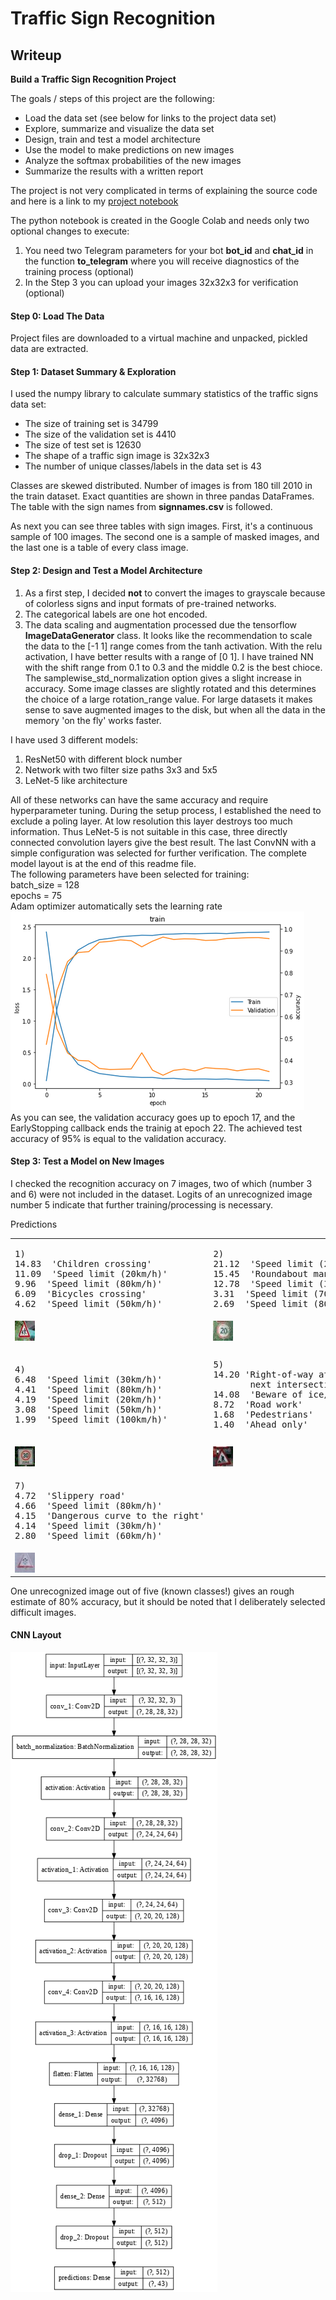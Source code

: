 
# **Traffic Sign Recognition** 

## Writeup

**Build a Traffic Sign Recognition Project**

The goals / steps of this project are the following:
* Load the data set (see below for links to the project data set)
* Explore, summarize and visualize the data set
* Design, train and test a model architecture
* Use the model to make predictions on new images
* Analyze the softmax probabilities of the new images
* Summarize the results with a written report

The project is not very complicated in terms of explaining the source code
and here is a link to my [project notebook](https://github.com/lexandree/udacity-autonomous-car/blob/master/project3/Traffic_Sign_Classifier.ipynb)

The python notebook is created in the Google Colab and needs only two optional changes to execute:
 1. You need two Telegram parameters for your bot **bot_id** and **chat_id** in the function **to_telegram** where you will receive diagnostics of the training process (optional)
 2. In the Step 3 you can upload your images 32x32x3 for verification (optional)


#### Step 0: Load The Data
Project files are downloaded to a virtual machine and unpacked, pickled data are extracted.

#### Step 1: Dataset Summary & Exploration
I used the numpy library to calculate summary statistics of the traffic
signs data set:

* The size of training set is 34799
* The size of the validation set is 4410
* The size of test set is 12630
* The shape of a traffic sign image is 32x32x3
* The number of unique classes/labels in the data set is 43

Classes are skewed distributed. Number of images is from 180 till 2010 in the train dataset. Exact quantities are shown in three pandas DataFrames. The table with the sign names from **signnames.csv** is followed.

As next you can see three tables with sign images. First, it's a continuous sample of 100 images. The second one is a sample of masked images, and the last one is a table of every class image.

#### Step 2: Design and Test a Model Architecture

 1. As a first step, I decided **not** to convert the images to grayscale because of colorless signs and input formats of pre-trained networks.
 2. The categorical labels are one hot encoded.
 3. The data scaling and augmentation processed due the tensorflow **ImageDataGenerator** class. It looks like the recommendation to scale the data to the [-1 1] range comes from the tanh activation. With the relu activation, I have better results with a range of [0 1]. I have trained NN with the shift range from 0.1 to 0.3 and the middle 0.2 is the best chioce. The samplewise_std_normalization option gives a slight increase in accuracy. Some image classes are slightly rotated and this determines the choice of a large rotation_range value. For large datasets it makes sense to save augmented images to the disk, but when all the data in the memory 'on the fly' works faster.
 
I have used 3 different models:
 1. ResNet50 with different block number
 2. Network with two filter size paths 3x3 and 5x5
 3. LeNet-5 like architecture

All of these networks can have the same accuracy and require hyperparameter tuning. During the setup process, I established the need to exclude a poling layer. At low resolution this layer destroys too much information. Thus LeNet-5 is not suitable in this case, three directly connected convolution layers give the best result. The last ConvNN with a simple configuration was selected for further verification. The complete model layout is at the end of this readme file.  
The following parameters have been selected for training:  
batch_size = 128  
epochs = 75  
Adam optimizer automatically sets the learning rate  
![](train1.png)  
As you can see, the validation accuracy goes up to epoch 17, and the EarlyStopping callback ends the trainig at epoch 22. The achieved test accuracy of 95% is equal to the validation accuracy.  

#### Step 3: Test a Model on New Images

I checked the recognition accuracy on 7 images, two of which (number 3 and 6) were not included in the dataset. Logits of an unrecognized image number 5 indicate that further training/processing is necessary.

Predictions  
<table>
<tr>
<td><pre>
1)
14.83  'Children crossing'
11.09  'Speed limit (20km/h)'
9.96  'Speed limit (80km/h)'
6.09  'Bicycles crossing'
4.62  'Speed limit (50km/h)'
</pre></td>
<td><pre>
2)
21.12  'Speed limit (20km/h)'
15.45  'Roundabout mandatory'
12.78  'Speed limit (30km/h)'
3.31  'Speed limit (70km/h)'
2.69  'Speed limit (80km/h)'
</pre></td>
<td><pre>
3)
9.36  'Keep right'
8.25  'Keep left'
5.02  'Priority road'
4.90  'Ahead only'
3.81 'General caution'
</pre></td>
</tr>
<tr>
    <td><img src="schield1.jpg"></td>
    <td><img src="schield2.jpg"></td>
    <td><img src="schield3.jpg"></td>
</tr>
<tr>
<td><pre>
4)
6.48  'Speed limit (30km/h)'
4.41  'Speed limit (80km/h)'
4.19  'Speed limit (20km/h)'
3.08  'Speed limit (50km/h)'
1.99  'Speed limit (100km/h)'
</pre></td>
<td><pre>
5)
14.20 'Right-of-way at the 
       next intersection'
14.08  'Beware of ice/snow'
8.72  'Road work'
1.68  'Pedestrians'
1.40  'Ahead only'
</pre></td>
<td><pre>
6)
5.42  'General caution'
2.13  'Right-of-way at the 
       next intersection'
1.67  'Dangerous curve to the 
       right'
1.56  'Pedestrians'
1.49  'Traffic signals'
</pre></td>
  </tr>
  <tr>
    <td><img src="schield4.jpg"></td>
    <td><img src="schield5.jpg"></td>
    <td><img src="schield6.jpg"></td>
  </tr>
<tr>
<td><pre>
7)
4.72  'Slippery road'
4.66  'Speed limit (80km/h)'
4.15  'Dangerous curve to the right'
4.14  'Speed limit (30km/h)'
2.80  'Speed limit (60km/h)'
</pre></td>
  </tr>
  <tr>
    <td><img src="schield7.jpg"></td>
  </tr>
<tr>
</table>  

One unrecognized image out of five (known classes!) gives an rough estimate of 80% accuracy, but it should be noted that I deliberately selected difficult images.

#### CNN Layout  

![](net.png)
